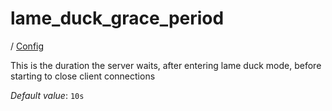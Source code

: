 # lame_duck_grace_period

/ [Config](../index.md) 

This is the duration the server waits, after entering
lame duck mode, before starting to close client connections

*Default value*: `10s`
